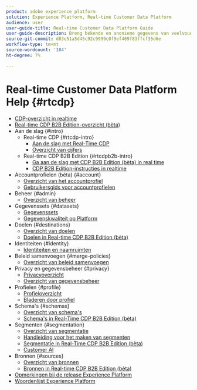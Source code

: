 ```yaml
---
product: adobe experience platform
solution: Experience Platform, Real-time Customer Data Platform
audience: user
user-guide-title: Real-time Customer Data Platform Guide
user-guide-description: Breng bekende en anonieme gegevens van veelvoudige ondernemingsbronnen samen om klantenprofielen tot stand te brengen, publiekssegmenten van die profielen tot stand te brengen, en die segmenten aan derdebestemmingen te activeren.
source-git-commit: d83e51a5d45c92c9999c0f9ef469f83ffcf35d6e
workflow-type: tm+mt
source-wordcount: '184'
ht-degree: 7%

---
```



# Real-time Customer Data Platform Help {#rtcdp}

* [CDP-overzicht in realtime](overview.md)
* [Real-time CDP B2B Edition-overzicht (bèta)](b2b-overview.md)
* Aan de slag {#intro}
   * Real-time CDP {#rtcdp-intro}
      * [Aan de slag met Real-Time CDP](get-started.md)
      * [Overzicht van cijfers](home-page-dashboards.md)
   * Real-time CDP B2B Edition {#rtcdpb2b-intro}
      * [Ga aan de slag met CDP B2B Edition (bèta) in real time](./b2b-use-case.md)
      * [CDP B2B Edition-instructies in realtime](b2b-guardrails.md)
* Accountprofielen (bèta) {#account}
   * [Overzicht van het accountprofiel](accounts/account-profile-overview.md)
   * [Gebruikersgids voor accountprofielen](accounts/account-profile-ui-guide.md)
* Beheer {#admin}
   * [Overzicht van beheer](administration/admin-overview.md)
* Gegevenssets {#datasets}
   * [Gegevenssets](datasets/dataset.md)
   * [Gegevenskwaliteit op Platform](datasets/data-quality.md)
* Doelen {#destinations}
   * [Overzicht van doelen](destinations/overview.md)
   * [Doelen in Real-time CDP B2B Edition (bèta)](destinations/b2b.md)
* Identiteiten {#identity}
   * [Identiteiten en naamruimten](profile/identities-overview.md)
* Beleid samenvoegen {#merge-policies}
   * [Overzicht van beleid samenvoegen](profile/merge-policies.md)
* Privacy en gegevensbeheer {#privacy}
   * [Privacyoverzicht](privacy/privacy-overview.md)
   * [Overzicht van gegevensbeheer](privacy/data-governance-overview.md)
* Profielen {#profile}
   * [Profieloverzicht](profile/profile-overview.md)
   * [Bladeren door profiel](profile/profile-browse.md)
* Schema&#39;s {#schemas}
   * [Overzicht van schema&#39;s](schemas/overview.md)
   * [Schema&#39;s in Real-Time CDP B2B Edition (bèta)](schemas/b2b.md)
* Segmenten {#segmentation}
   * [Overzicht van segmentatie](segmentation/segmentation-overview.md)
   * [Handleiding voor het maken van segmenten](segmentation/segment-builder-guide.md)
   * [Segmentatie in Real-Time CDP B2B Edition (bèta)](segmentation/b2b.md)
   * [Customer AI](segmentation/customer-ai.md)
* Bronnen {#sources}
   * [Overzicht van bronnen](sources/sources-overview.md)
   * [Bronnen in Real-time CDP B2B Edition (bèta)](sources/b2b.md)
* [Opmerkingen bij de release Experience Platform](https://www.adobe.com/go/platform-release-notes-en)
* [Woordenlijst Experience Platform](https://www.adobe.com/go/platform-glossary-en)
